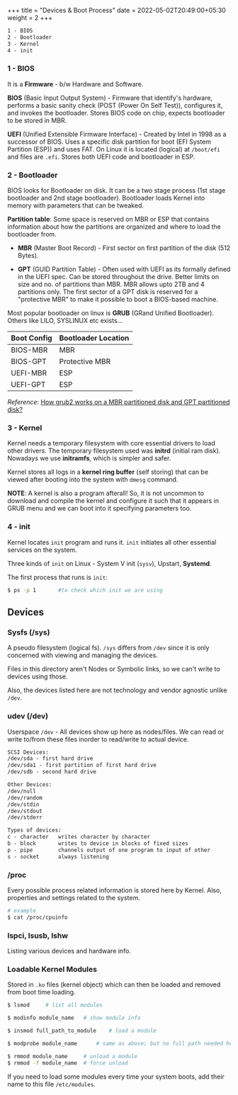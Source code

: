 +++
title = "Devices & Boot Process"
date =  2022-05-02T20:49:00+05:30
weight = 2
+++

```txt
1 - BIOS
2 - Bootloader
3 - Kernel
4 - init
```
### 1 - BIOS
It is a **Firmware** - b/w Hardware and Software.

**BIOS** (Basic Input Output System) - Firmware that identify's hardware, performs a basic sanity check (POST (Power On Self Test)), configures it, and invokes the bootloader. Stores BIOS code on chip, expects bootloader to be stored in MBR.

**UEFI** (Unified Extensible Firmware Interface) - Created by Intel in 1998 as a successor of BIOS. Uses a specific disk partition for boot (EFI System Partition (ESP)) and uses FAT. On Linux it is located (logical) at `/boot/efi` and files are `.efi`. Stores both UEFI code and bootloader in ESP.

### 2 - Bootloader

BIOS looks for Bootloader on disk. It can be a two stage process (1st stage bootloader and 2nd stage bootloader). Bootloader loads Kernel into memory with parameters that can be tweaked.

**Partition table**: Some space is reserved on MBR or ESP that contains information about how the partitions are organized and where to load the bootloader from.

- **MBR** (Master Boot Record) - First sector on first partition of the disk (512 Bytes).

- **GPT** (GUID Partition Table) - Often used with UEFI as its formally defined in the UEFI spec. Can be stored throughout the drive. Better limits on size and no. of partitions than MBR. MBR allows upto 2TB and 4 partitions only. The first sector of a GPT disk is reserved for a "protective MBR" to make it possible to boot a BIOS-based machine.

Most popular bootloader on linux is **GRUB** (GRand Unified Bootloader). Others like LILO, SYSLINUX etc exists...

|  Boot Config | Bootloader Location  |
|---|---|
|  BIOS-MBR | MBR  |
|  BIOS-GPT | Protective MBR  |
|  UEFI-MBR | ESP  |
|  UEFI-GPT | ESP  |

_Reference_: [How grub2 works on a MBR partitioned disk and GPT partitioned disk?](https://superuser.com/a/1166518)

### 3 - Kernel
Kernel needs a temporary filesystem with core essential drivers to load other drivers. The temporary filesystem used was **initrd** (initial ram disk). Nowadays we use **initramfs**, which is simpler and safer.

Kernel stores all logs in a **kernel ring buffer** (self storing) that can be viewed after booting into the system with `dmesg` command.

**NOTE**: A kernel is also a program afterall! So, it is not uncommon to download and compile the kernel and configure it such that it appears in GRUB menu and we can boot into it specifying parameters too.

### 4 - init

Kernel locates `init` program and runs it. `init` initiates all other essential services on the system.

Three kinds of `init` on Linux - System V init (`sysv`), Upstart, **Systemd**.

The first process that runs is `init`:
```sh
$ ps -p 1		#to check which init we are using
```

## Devices

### Sysfs (/sys)
A pseudo filesystem (logical fs). `/sys` differs from `/dev` since it is only concerned with viewing and managing the devices. 

Files in this directory aren't Nodes or Symbolic links, so we can't write to devices using those. 

Also, the devices listed here are not technology and vendor agnostic unlike `/dev`.

### udev (/dev)
Userspace `/dev` - All devices show up here as nodes/files. We can read or write to/from these files inorder to read/write to actual device.

```txt
SCSI Devices:
/dev/sda - first hard drive
/dev/sda1 - first partition of first hard drive
/dev/sdb - second hard drive

Other Devices:
/dev/null
/dev/random
/dev/stdin
/dev/stdout
/dev/stderr
```

```txt
Types of devices:
c - character	writes character by character
b - block		writes to device in blocks of fixed sizes 
p - pipe		channels output of one program to input of other
s - socket		always listening
```

### /proc
Every possible process related information is stored here by Kernel. Also, properties and settings related to the system.

```sh
# example
$ cat /proc/cpuinfo
```
### lspci, lsusb, lshw
Listing various devices and hardware info.

### Loadable Kernel Modules
Stored in `.ko` files (kernel object) which can then be loaded and removed from boot time loading.

```sh
$ lsmod		# list all modules

$ modinfo module_name	# show module info

$ insmod full_path_to_module	# load a module

$ modprobe module_name  	# same as above; but no full path needed here

$ rmmod module_name 	# unload a module
$ rmmod -f module_name	# force unload
```

If you need to load some modules every time your system boots, add their name to this file `/etc/modules`.
